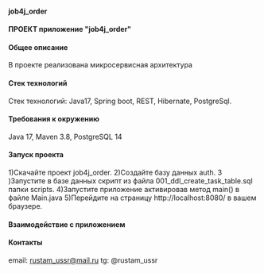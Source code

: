 #### job4j_order

#### ПРОЕКТ приложение "job4j_order"

#### Общее описание

В проекте реализована микросервисная архитектура

#### Стек технологий

Стек технологий: Java17, Spring boot, REST, Hibernate, PostgreSql.

#### Требования к окружению

Java 17, Maven 3.8, PostgreSQL 14

#### Запуск проекта

1)Скачайте проект job4j_order. 2)Создайте базу данных auth. 3
)Запустите в базе данных скрипт из файла 001_ddl_create_task_table.sql папки scripts. 4)Запустите приложение активировав
метод main() в файле Main.java 5)Перейдите на страницу http://localhost:8080/ в вашем браузере.

#### Взаимодействие с приложением

#### Контакты

email: rustam_ussr@mail.ru tg: @rustam_ussr